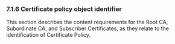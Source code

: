 ### 7.1.6 Certificate policy object identifier

This section describes the content requirements for the Root CA, Subordinate CA, and Subscriber Certificates, as they relate to the identification of Certificate Policy.

